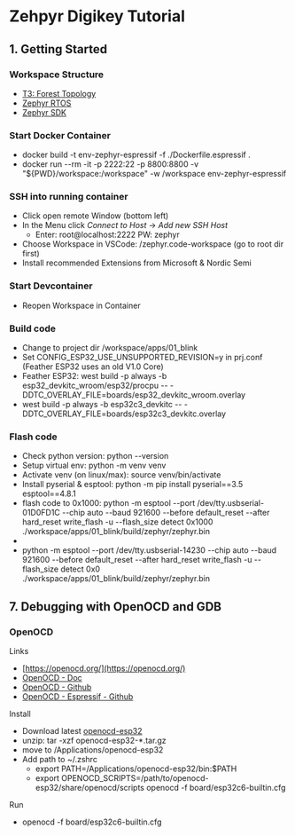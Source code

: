 # Zehpyr Digikey Tutorial

## 1. Getting Started
### Workspace Structure

* [T3: Forest Topology](https://docs.zephyrproject.org/latest/develop/west/workspaces.html)
* [Zephyr RTOS](https://github.com/zephyrproject-rtos/zephyr)
* [Zephyr SDK](https://github.com/zephyrproject-rtos/sdk-ng)

### Start Docker Container
*  docker build -t env-zephyr-espressif -f ./Dockerfile.espressif .
*  docker run --rm -it -p 2222:22 -p 8800:8800 -v "${PWD}/workspace:/workspace" -w /workspace env-zephyr-espressif

### SSH into running container
* Click open remote Window (bottom left)
* In the Menu click *Connect to Host* -> *Add new SSH Host* 
	* Enter: root@localhost:2222 PW: zephyr
* Choose Workspace in VSCode: /zephyr.code-workspace (go to root dir first)
* Install recommended Extensions from Microsoft & Nordic Semi

### Start Devcontainer
* Reopen Workspace in Container

### Build code
* Change to project dir /workspace/apps/01_blink
* Set CONFIG_ESP32_USE_UNSUPPORTED_REVISION=y in prj.conf (Feather ESP32 uses an old V1.0 Core)
* Feather ESP32: west build -p always -b esp32_devkitc_wroom/esp32/procpu -- -DDTC_OVERLAY_FILE=boards/esp32_devkitc_wroom.overlay
* west build -p always -b esp32c3_devkitc -- -DDTC_OVERLAY_FILE=boards/esp32c3_devkitc.overlay

### Flash code
* Check python version: python --version
* Setup virtual env: python -m venv venv
* Activate venv (on linux/max): source venv/bin/activate
* Install pyserial & esptool: python -m pip install pyserial==3.5 esptool==4.8.1
* flash code to 0x1000: python -m esptool --port /dev/tty.usbserial-01D0FD1C --chip auto --baud 921600 --before default_reset --after hard_reset write_flash -u --flash_size detect 0x1000 ./workspace/apps/01_blink/build/zephyr/zephyr.bin
* 
* python -m esptool --port /dev/tty.usbserial-14230 --chip auto --baud 921600 --before default_reset --after hard_reset write_flash -u --flash_size detect 0x0 ./workspace/apps/01_blink/build/zephyr/zephyr.bin

## 7. Debugging with OpenOCD and GDB
### OpenOCD
Links
* [https://openocd.org/](https://openocd.org/)
* [OpenOCD - Doc](https://openocd.org/doc-release/html/index.html)
* [OpenOCD - Github](https://github.com/openocd-org/openocd)
* [OpenOCD - Espressif - Github](https://github.com/espressif/openocd-esp32)
  
Install
* Download latest [openocd-esp32](https://github.com/espressif/openocd-esp32/releases)
* unzip: tar -xzf openocd-esp32-*.tar.gz
* move to /Applications/openocd-esp32
* Add path to ~/.zshrc
  * export PATH=/Applications/openocd-esp32/bin:$PATH
  * export OPENOCD_SCRIPTS=/path/to/openocd-esp32/share/openocd/scripts
openocd -f board/esp32c6-builtin.cfg

Run
* openocd -f board/esp32c6-builtin.cfg 